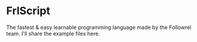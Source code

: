 # FrlScript
The fastest &amp; easy learnable programming language made by the Followrel team. I'll share the example files here.
